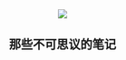 <div align=center>
    <img src="https://cdn.jsdelivr.net/gh/zaoyifan/Gallery/Note/20200628111945.png">
</div>

<center><h2>那些不可思议的笔记</h2></center>
